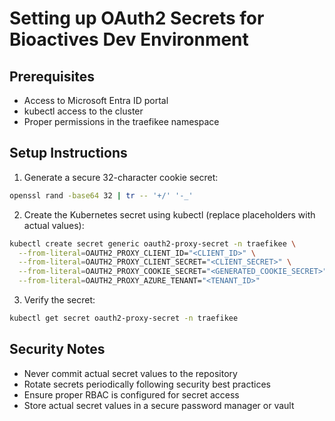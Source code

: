# Setting up OAuth2 Secrets for Bioactives Dev Environment

## Prerequisites
- Access to Microsoft Entra ID portal
- kubectl access to the cluster
- Proper permissions in the traefikee namespace

## Setup Instructions

1. Generate a secure 32-character cookie secret:
```bash
openssl rand -base64 32 | tr -- '+/' '-_'
```

2. Create the Kubernetes secret using kubectl (replace placeholders with actual values):
```bash
kubectl create secret generic oauth2-proxy-secret -n traefikee \
  --from-literal=OAUTH2_PROXY_CLIENT_ID="<CLIENT_ID>" \
  --from-literal=OAUTH2_PROXY_CLIENT_SECRET="<CLIENT_SECRET>" \
  --from-literal=OAUTH2_PROXY_COOKIE_SECRET="<GENERATED_COOKIE_SECRET>" \
  --from-literal=OAUTH2_PROXY_AZURE_TENANT="<TENANT_ID>"
```

3. Verify the secret:
```bash
kubectl get secret oauth2-proxy-secret -n traefikee
```

## Security Notes
- Never commit actual secret values to the repository
- Rotate secrets periodically following security best practices
- Ensure proper RBAC is configured for secret access
- Store actual secret values in a secure password manager or vault
